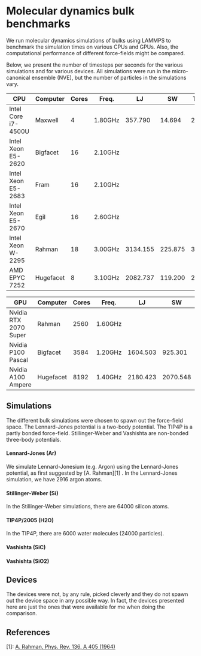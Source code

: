 # Molecular dynamics bulk benchmarks
We run molecular dynamics simulations of bulks using LAMMPS to benchmark the simulation times on various CPUs and GPUs. Also, the computational performance of different force-fields might be compared.

Below, we present the number of timesteps per seconds for the various simulations and for various devices. All simulations were run in the micro-canonical ensemble (NVE), but the number of particles in the simulations vary.


| CPU                   | Computer  | Cores | Freq.   | LJ       | SW       | TIP4P  | SiC | SiO2  |
|-----------------------|-----------|-------|---------|----------|----------|--------|-----|-------|
| Intel Core i7-4500U   | Maxwell   | 4     | 1.80GHz | 357.790  |  14.694  |  2.701 |     | 0.055 |
| Intel Xeon E5-2620    | Bigfacet  | 16    | 2.10GHz |          |          |        |     |       |
| Intel Xeon E5-2683    | Fram      | 16    | 2.10GHz |          |          |        |     |       |
| Intel Xeon E5-2670    | Egil      | 16    | 2.60GHz |          |          |        |     |       |
| Intel Xeon W-2295     | Rahman    | 18    | 3.00GHz | 3134.155 | 225.875  | 34.796 |     | 0.666 |
| AMD EPYC 7252         | Hugefacet | 8     | 3.10GHz | 2082.737 | 119.200  | 20.081 |     |       |

| GPU                   | Computer  | Cores | Freq.   | LJ       | SW       | TIP4P  | SiC | SiO2  |
|-----------------------|-----------|-------|---------|----------|----------|--------|-----|-------|
| Nvidia RTX 2070 Super | Rahman    | 2560  | 1.60GHz |          |          |        |     |       |
| Nvidia P100 Pascal    | Bigfacet  | 3584  | 1.20GHz | 1604.503 |  925.301 |   -    |     | 3.013 |
| Nvidia A100 Ampere    | Hugefacet | 8192  | 1.40GHz | 2180.423 | 2070.548 |   -    |     | 14.647|

## Simulations

The different bulk simulations were chosen to spawn out the force-field space. The Lennard-Jones potential is a two-body potential. The TIP4P is a partly bonded force-field. Stillinger-Weber and Vashishta are non-bonded three-body potentials.

#### Lennard-Jones (Ar)
We simulate Lennard-Jonesium (e.g. Argon) using the Lennard-Jones potential, as first suggested by [A. Rahman][1] . 
In the Lennard-Jones simulation, we have 2916 argon atoms.

#### Stillinger-Weber (Si)
In the Stillinger-Weber simulations, there are 64000 silicon atoms.

#### TIP4P/2005 (H2O)
In the TIP4P, there are 6000 water molecules (24000 particles).

#### Vashishta (SiC)

#### Vashishta (SiO2)

## Devices
The devices were not, by any rule, picked cleverly and they do not spawn out the device space in any possible way. In fact, the devices presented here are just the ones that were available for me when doing the comparison.

## References
[1]: [A. Rahman, Phys. Rev. 136, A 405 (1964)](https://journals.aps.org/pr/abstract/10.1103/PhysRev.136.A405)
